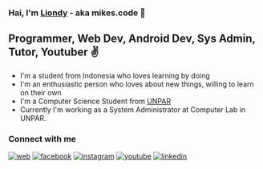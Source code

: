 ### Hai, I'm [Liondy](https://liondy.com) - aka mikes.code 👋

## Programmer, Web Dev, Android Dev, Sys Admin, Tutor, Youtuber ✌

- I'm a student from Indonesia who loves learning by doing
- I'm an enthusiastic person who loves about new things, willing to learn on their own
- I'm a Computer Science Student from [UNPAR](informatika.unpar.ac.id)
- Currently I'm working as a System Administrator at Computer Lab in UNPAR.

### Connect with me

[![web](https://user-images.githubusercontent.com/44316758/103536942-f91ec800-4ec5-11eb-9c83-f07595acb3f7.png)](website) [![facebook](https://user-images.githubusercontent.com/44316758/103536676-8a416f00-4ec5-11eb-89fa-67165160cc93.png)](facebook) [![instagram](https://user-images.githubusercontent.com/44316758/103536749-ac3af180-4ec5-11eb-9e08-b9ed7df95cbf.png)](instagram) [![youtube](https://user-images.githubusercontent.com/44316758/103536802-c1b01b80-4ec5-11eb-8f96-00101d41e087.png)](youtube) [![linkedin](https://user-images.githubusercontent.com/44316758/103536832-cd9bdd80-4ec5-11eb-9e3b-cafcb19d97b3.png)](linkedin)

<br><br>

